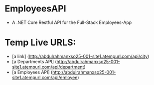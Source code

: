 # EmployeesAPI
* A .NET Core Restful API for the Full-Stack Employees-App
# Temp Live URLS:
* [a link] (http://abdulrahmanxso25-001-site1.atempurl.com/api/city)
* [a Departments API] (http://abdulrahmanxso25-001-site1.atempurl.com/api/department)
* [a Employees API] (http://abdulrahmanxso25-001-site1.atempurl.com/api/emloyee)
